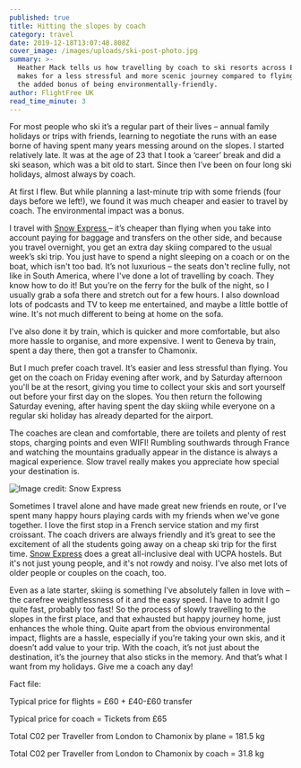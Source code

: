 ```yaml
---
published: true
title: Hitting the slopes by coach
category: travel
date: 2019-12-18T13:07:48.808Z
cover_image: /images/uploads/ski-post-photo.jpg
summary: >-
  Heather Mack tells us how travelling by coach to ski resorts across Europe
  makes for a less stressful and more scenic journey compared to flying, with
  the added bonus of being environmentally-friendly. 
author: FlightFree UK
read_time_minute: 3
---
```

For most people who ski it’s a regular part of their lives – annual family holidays or trips with friends, learning to negotiate the runs with an ease borne of having spent many years messing around on the slopes. I started relatively late. It was at the age of 23 that I took a ‘career’ break and did a ski season, which was a bit old to start. Since then I’ve been on four long ski holidays, almost always by coach. 

At first I flew. But while planning a last-minute trip with some friends (four days before we left!), we found it was much cheaper and easier to travel by coach. The environmental impact was a bonus.

I travel with [Snow Express ](https://www.snowexpress.co.uk/home)– it’s cheaper than flying when you take into account paying for baggage and transfers on the other side, and because you travel overnight, you get an extra day skiing compared to the usual week’s ski trip. You just have to spend a night sleeping on a coach or on the boat, which isn't too bad. It’s not luxurious – the seats don't recline fully, not like in South America, where I've done a lot of travelling by coach. They know how to do it! But you’re on the ferry for the bulk of the night, so I usually grab a sofa there and stretch out for a few hours. I also download lots of podcasts and TV to keep me entertained, and maybe a little bottle of wine. It's not much different to being at home on the sofa.

I've also done it by train, which is quicker and more comfortable, but also more hassle to organise, and more expensive. I went to Geneva by train, spent a day there, then got a transfer to Chamonix.

But I much prefer coach travel. It’s easier and less stressful than flying. You get on the coach on Friday evening after work, and by Saturday afternoon you'll be at the resort, giving you time to collect your skis and sort yourself out before your first day on the slopes. You then return the following Saturday evening, after having spent the day skiing while everyone on a regular ski holiday has already departed for the airport. 

The coaches are clean and comfortable, there are toilets and plenty of rest stops, charging points and even WIFI! Rumbling southwards through France and watching the mountains gradually appear in the distance is always a magical experience. Slow travel really makes you appreciate how special your destination is. 

![](/images/uploads/about_se_730x235.jpg "Image credit: Snow Express ")

Sometimes I travel alone and have made great new friends en route, or I’ve spent many happy hours playing cards with my friends when we've gone together. I love the first stop in a French service station and my first croissant. The coach drivers are always friendly and it’s great to see the excitement of all the students going away on a cheap ski trip for the first time. [Snow Express](https://www.snowexpress.co.uk/home) does a great all-inclusive deal with UCPA hostels. But it's not just young people, and it's not rowdy and noisy. I've also met lots of older people or couples on the coach, too.

Even as a late starter, skiing is something I’ve absolutely fallen in love with – the carefree weightlessness of it and the easy speed. I have to admit I go quite fast, probably too fast! So the process of slowly travelling to the slopes in the first place, and that exhausted but happy journey home, just enhances the whole thing. Quite apart from the obvious environmental impact, flights are a hassle, especially if you’re taking your own skis, and it doesn’t add value to your trip. With the coach, it’s not just about the destination, it’s the journey that also sticks in the memory. And that’s what I want from my holidays. Give me a coach any day!

Fact file: 

Typical price for flights = £60 + £40-£60 transfer

Typical price for coach = Tickets from £65 

Total C02 per Traveller from London to Chamonix by plane = 181.5 kg 

Total C02 per Traveller from London to Chamonix by coach = 31.8 kg
